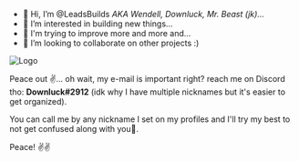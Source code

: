 - 👋 Hi, I’m @LeadsBuilds *AKA Wendell, Downluck, Mr. Beast (jk)...*
- 👀 I’m interested in building new things...
- 🌱 I'm trying to improve more and more and...
- 💞️ I’m looking to collaborate on other projects :)

![Logo](https://media3.giphy.com/media/Dh5q0sShxgp13DwrvG/giphy.gif?cid=ecf05e47ia2a0tdfwcpuc188apuwm1tudf3rln025sv0vz2k&ep=v1_gifs_search&rid=giphy.gif&ct=g)

Peace out ✌️... oh wait, my e-mail is important right? reach me on Discord tho: **Downluck#2912** (idk why I have multiple nicknames but it's easier to get organized). 

You can call me by any nickname I set on my profiles and I'll try my best to not get confused along with you🤯. 

Peace! ✌️✌️

<!---
LeadsBuilds/LeadsBuilds is a ✨ special ✨ repository because its `README.md` (this file) appears on your GitHub profile.
You can click the Preview link to take a look at your changes.
--->
